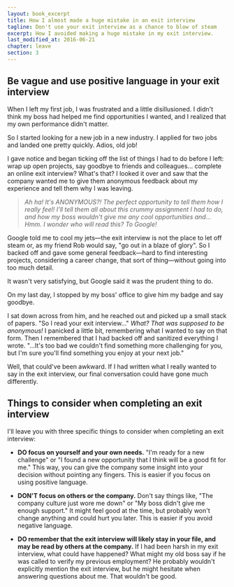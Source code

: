 ```yaml
---
layout: book_excerpt
title: How I almost made a huge mistake in an exit interview
tagline: Don't use your exit interview as a chance to blow of steam
excerpt: How I avoided making a huge mistake in my exit interview.
last_modified_at: 2016-06-21
chapter: leave
section: 3
---
```


## Be vague and use positive language in your exit interview

When I left my first job, I was frustrated and a little disillusioned. I didn't think my boss had helped me find opportunities I wanted, and I realized that my own performance didn't matter.

So I started looking for a new job in a new industry. I applied for two jobs and landed one pretty quickly. Adios, old job!

I gave notice and began ticking off the list of things I had to do before I left: wrap up open projects, say goodbye to friends and colleagues... complete an online exit interview? What's that? I looked it over and saw that the company wanted me to give them anonymous feedback about my experience and tell them why I was leaving.

> *Ah ha! It's ANONYMOUS?! The perfect opportunity to tell them how I really feel! I'll tell them all about this crummy assignment I had to do, and how my boss wouldn't give me any cool opportunities and... Hmm. I wonder who will read this? To Google!*

Google told me to cool my jets—the exit interview is not the place to let off steam or, as my friend Rob would say, "go out in a blaze of glory". So I backed off and gave some general feedback—hard to find interesting projects, considering a career change, that sort of thing—without going into too much detail.

It wasn't very satisfying, but Google said it was the prudent thing to do.

On my last day, I stopped by my boss' office to give him my badge and say goodbye.

I sat down across from him, and he reached out and picked up a small stack of papers. "So I read your exit interview..." *What? That was supposed to be anonymous!* I panicked a little bit, remembering what I wanted to say on that form. Then I remembered that I had backed off and sanitized everything I wrote. "...It's too bad we couldn't find something more challenging for you, but I'm sure you'll find something you enjoy at your next job."

Well, that could've been awkward. If I had written what I really wanted to say in the exit interview, our final conversation could have gone much differently.

## Things to consider when completing an exit interview

I'll leave you with three specific things to consider when completing an exit interview:

* **DO focus on yourself and your own needs.** "I'm ready for a new challenge" or "I found a new opportunity that I think will be a good fit for me." This way, you can give the company some insight into your decision without pointing any fingers. This is easier if you focus on using positive language.

* **DON'T focus on others or the company.** Don't say things like, "The company culture just wore me down" or "My boss didn't give me enough support." It might feel good at the time, but probably won't change anything and could hurt you later. This is easier if you avoid negative language.

* **DO remember that the exit interview will likely stay in your file, and may be read by others at the company.** If I had been harsh in my exit interview, what could have happened? What might my old boss say if he was called to verify my previous employment? He probably wouldn't explicitly mention the exit interview, but he might hesitate when answering questions about me. That wouldn't be good.